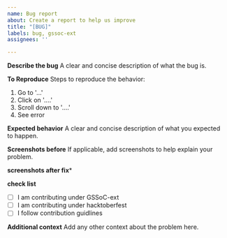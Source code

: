 ```yaml
---
name: Bug report
about: Create a report to help us improve
title: "[BUG]"
labels: bug, gssoc-ext
assignees: ''

---
```


**Describe the bug**
A clear and concise description of what the bug is.

**To Reproduce**
Steps to reproduce the behavior:
1. Go to '...'
2. Click on '....'
3. Scroll down to '....'
4. See error

**Expected behavior**
A clear and concise description of what you expected to happen.

**Screenshots before**
If applicable, add screenshots to help explain your problem.

**screenshots after fix***

**check list**
- [ ] I am contributing under GSSoC-ext
- [ ] I am contributing under hacktoberfest
- [ ] I follow contribution guidlines

**Additional context**
Add any other context about the problem here.
